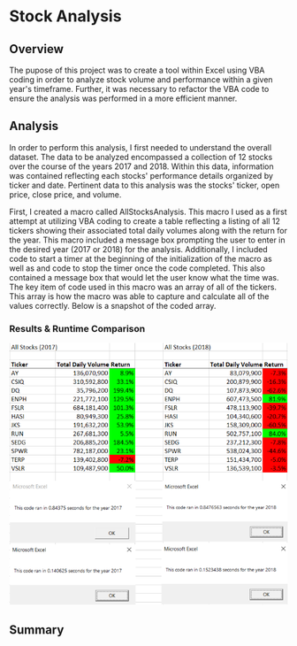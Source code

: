 # Stock Analysis

## Overview
The pupose of this project was to create a tool within Excel using VBA coding in order to analyze stock volume and performance within a given year's timeframe. Further, it was necessary to refactor the VBA code to ensure the analysis was performed in a more efficient manner.

## Analysis
In order to perform this analysis, I first needed to understand the overall dataset. The data to be analyzed encompassed a collection of 12 stocks over the course of the years 2017 and 2018. Within this data, information was contained reflecting each stocks' performance details organized by ticker and date. Pertinent data to this analysis was the stocks' ticker, open price, close price, and volume.

First, I created a macro called AllStocksAnalysis. This macro I used as a first attempt at utilizing VBA coding to create a table reflecting a listing of all 12 tickers showing their associated total daily volumes along with the return for the year. This macro included a message box prompting the user to enter in the desired year (2017 or 2018) for the analysis. Additionally, I included code to start a timer at the beginning of the initialization of the macro as well as and code to stop the timer once the code completed. This also contained a message box that would let the user know what the time was. The key item of code used in this macro was an array of all of the tickers. This array is how the macro was able to capture and calculate all of the values correctly. Below is a snapshot of the coded array.

### Results & Runtime Comparison
![VBA Challenge Time Comparison](/Resources/VBA_Challenge_Time_Comparison.png "VBA Challenge Time Comparison")

## Summary

